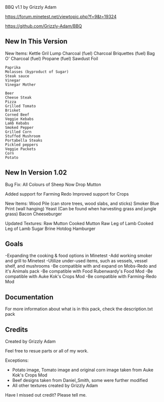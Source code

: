 BBQ v1.1 by Grizzly Adam

https://forum.minetest.net/viewtopic.php?f=9&t=19324

https://github.com/Grizzly-Adam/BBQ

New In This Version
-------------------
New Items:
	Kettle Gril
	Lump Charcoal (fuel)
	Charcoal Briquettes (fuel)
	Bag O' Charcoal (fuel)
	Propane (fuel)
	Sawdust
	Foil

	Paprika
	Molasses (byproduct of Sugar)
	Steak sauce
	Vinegar
	Vinegar Mother

	Beer
	Cheese Steak
	Pizza
	Grilled Tomato
	Brisket
	Corned Beef
	Veggie Kebabs
	Lamb Kebabs
	Smoked Pepper
	Grilled Corn
	Stuffed Mushroom
	Portabella Steaks
	Pickled peppers
	Veggie Packets
	Corn
	Potato


New In Version 1.02
-------------------
Bug Fix: All Colours of Sheep Now Drop Mutton

Added support for Farming Redo
Improved support for Crops

New Items:
	Wood Pile (can store trees, wood slabs, and sticks)
	Smoker Blue Print (wall hanging)
	Yeast (Can be found when harvesting grass and jungle grass)
	Bacon Cheeseburger
	

Updated Textures:
	Raw Mutton
	Cooked Mutton
	Raw Leg of Lamb
	Cooked Leg of Lamb
	Sugar
	Brine
	Hotdog
	Hamburger

	

Goals
-----
-Expanding the cooking & food options in Minetest
-Add working smoker and grill to Minetest
-Utilize under-used items, such as vessels, vessel shelf, and mushrooms
-Be compatible with and expand on Mobs-Redo and it's Animals pack
-Be compatible with Food Rubenwardy's Food Mod
-Be compatible with Auke Kok's Crops Mod
-Be compatible with Farming-Redo Mod 

Documentation
-------------

For more information about what is in this pack, check the description.txt pack

Credits
---------

Created by Grizzly Adam

Feel free to resue parts or all of my work.

Exceptions:

* Potato image, Tomato image and original corn image taken from Auke Kok's Crops Mod
* Beef designs taken from Daniel_Smith, some were further modified
* All other textures created by Grizzly Adam

Have I missed out credit? Please tell me.
